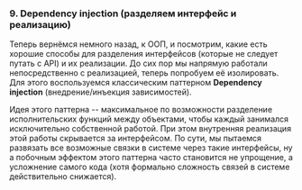 ### 9. Dependency injection (разделяем интерфейс и реализацию)

Теперь вернёмся немного назад, к ООП, и посмотрим, какие есть хорошие способы для разделения интерфейсов (которые не следует путать с API) и их реализации. До сих пор мы напрямую работали непосредственно с реализацией, теперь попробуем её изолировать. Для этого воспользуемся классическим паттерном **Dependency injection** (внедрение/инъекция зависимостей).

Идея этого паттерна -- максимальное по возможности разделение исполнительских функций между объектами, чтобы каждый занимался исключительно собственной работой. При этом внутренняя реализация этой работы скрывается за интерфейсом. По сути, мы пытаемся развязать все возможные связки в системе через такие интерфейсы, ну а побочным эффектом этого паттерна часто становится не упрощение, а усложнение самого кода (хотя формально сложность связей в системе действительно снижается).
